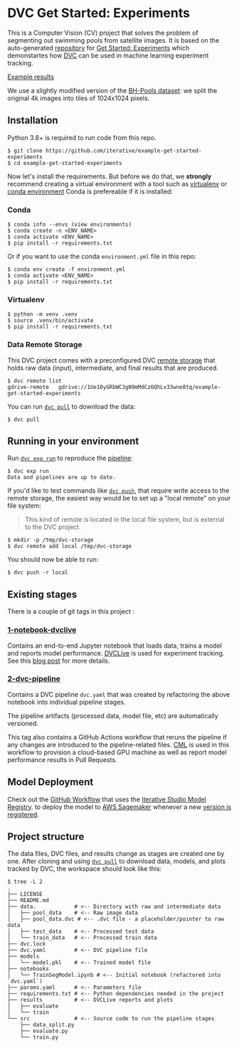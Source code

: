 # DVC Get Started: Experiments

This is a Computer Vision (CV) project that solves the problem of segmenting out
swimming pools from satellite images. It is based on the auto-generated [repository](https://github.com/iterative/example-get-started-experiments) for [Get Started: Experiments](https://dvc.org/doc/start/experiment-management) which demonstartes how [DVC](https://dvc.org) can be used in machine learning experiment tracking.

[Example results](./results/evaluate/plots/images/)

We use a slightly modified version of the [BH-Pools dataset](http://patreo.dcc.ufmg.br/2020/07/29/bh-pools-watertanks-datasets/):
we split the original 4k images into tiles of 1024x1024 pixels.

## Installation

Python 3.8+ is required to run code from this repo.

```console
$ git clone https://github.com/iterative/example-get-started-experiments
$ cd example-get-started-experiments
```

Now let's install the requirements. But before we do that, we **strongly**
recommend creating a virtual environment with a tool such as
[virtualenv](https://virtualenv.pypa.io/en/stable/) or [conda environment](https://docs.anaconda.com/working-with-conda/environments/) Conda is prefereable if it is installed:

### Conda

```console
$ conda info --envs (view environments)
$ conda create -n <ENV_NAME>
$ conda activate <ENV_NAME>
$ pip install -r requirements.txt
```

Or if you want to use the conda `environment.yml` file in this repo:

```console
$ conda env create -f environment.yml
$ conda activate <ENV_NAME>
$ pip install -r requirements.txt
```

### Virtualenv

```console
$ python -m venv .venv
$ source .venv/bin/activate
$ pip install -r requirements.txt
```

### Data Remote Storage

This DVC project comes with a preconfigured DVC
[remote storage](https://dvc.org/doc/commands-reference/remote) that holds raw
data (input), intermediate, and final results that are produced.

```console
$ dvc remote list
gdrive-remote   gdrive://1Ue10yGRbWC3gN9mMdCz6QhLv33wne8tq/example-get-started-experiments
```

You can run [`dvc pull`](https://man.dvc.org/pull) to download the data:

```console
$ dvc pull
```

## Running in your environment

Run [`dvc exp run`](https://man.dvc.org/exp/run) to reproduce the
[pipeline](https://dvc.org/doc/user-guide/pipelines/defining-pipelinese):

```console
$ dvc exp run
Data and pipelines are up to date.
```

If you'd like to test commands like [`dvc push`](https://man.dvc.org/push),
that require write access to the remote storage, the easiest way would be to set
up a "local remote" on your file system:

> This kind of remote is located in the local file system, but is external to
> the DVC project.

```console
$ mkdir -p /tmp/dvc-storage
$ dvc remote add local /tmp/dvc-storage
```

You should now be able to run:

```console
$ dvc push -r local
```

## Existing stages

There is a couple of git tags in this project :

### [1-notebook-dvclive](https://github.com/iterative/example-get-started-experiments/tree/1-notebook-dvclive)

Contains an end-to-end Jupyter notebook that loads data, trains a model and
reports model performance.
[DVCLive](https://dvc.org/doc/dvclive) is used for experiment tracking.
See this [blog post](https://iterative.ai/blog/exp-tracking-dvc-python) for more
details.

### [2-dvc-pipeline](https://github.com/iterative/example-get-started-experiments/tree/2-dvc-pipeline)

Contains a DVC pipeline `dvc.yaml` that was created by refactoring the above
notebook into individual pipeline stages.

The pipeline artifacts (processed data, model file, etc) are automatically
versioned.

This tag also contains a GitHub Actions workflow that reruns the pipeline if any
changes are introduced to the pipeline-related files.
[CML](https://cml.dev/) is used in this workflow to provision a cloud-based GPU
machine as well as report model performance results in Pull Requests.

## Model Deployment

Check out the [GitHub Workflow](https://github.com/iterative/example-get-started-experiments/blob/main/.github/workflows/deploy-model.yml)
that uses the [Iterative Studio Model Registry](https://dvc.org/doc/studio/user-guide/model-registry/what-is-a-model-registry).
to deploy the model to [AWS Sagemaker](https://aws.amazon.com/es/sagemaker/) whenever a new [version is registered](https://dvc.org/doc/studio/user-guide/model-registry/register-version).

## Project structure

The data files, DVC files, and results change as stages are created one by one.
After cloning and using [`dvc pull`](https://man.dvc.org/pull) to download
data, models, and plots tracked by DVC, the workspace should look like this:

```console
$ tree -L 2
.
├── LICENSE
├── README.md
├── data.            # <-- Directory with raw and intermediate data
│   ├── pool_data    # <-- Raw image data
│   ├── pool_data.dvc # <-- .dvc file - a placeholder/pointer to raw data
│   ├── test_data    # <-- Processed test data
│   └── train_data   # <-- Processed train data
├── dvc.lock
├── dvc.yaml         # <-- DVC pipeline file
├── models
│   └── model.pkl    # <-- Trained model file
├── notebooks
│   └── TrainSegModel.ipynb # <-- Initial notebook (refactored into `dvc.yaml`)
├── params.yaml      # <-- Parameters file
├── requirements.txt # <-- Python dependencies needed in the project
├── results          # <-- DVCLive reports and plots
│   ├── evaluate
│   └── train
└── src              # <-- Source code to run the pipeline stages
    ├── data_split.py
    ├── evaluate.py
    └── train.py
```
